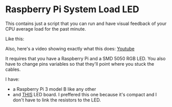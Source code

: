 # Raspberry Pi System Load LED
This contains just a script that you can run and have visual feedback of your CPU average load for the past minute.

Like this:


Also, here's a video showing exactly what this does:
[Youtube](https://www.youtube.com/watch?v=9k0FLhkswZg)

It requires that you have a Raspberry Pi and a SMD 5050 RGB LED. You also have to change pins variables so that they'll point where you stuck the cables.

I have:
 - a Raspberry Pi 3 model B like any other
 - and [THIS](https://www.aliexpress.com/item/3-Colour-RGB-SMD-LED-Module-5050-full-color-Pwm-tri-color-LED-For-Arduino-MCU/32818529969.html) LED board. I preffered this one because it's compact and I don't have to link the resistors to the LED.
